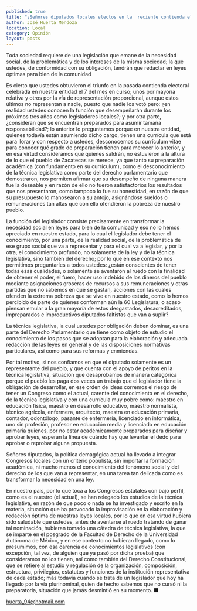 ```yaml
---
published: true
title: "¡Señores diputados locales electos en la  reciente contienda electoral Zacatecas 2013!"
author: José Huerta Mendoza
location: Local
category: Opinión
layout: posts
---
```


Toda sociedad requiere de una legislación que emane de la necesidad social, de la problemática y de los intereses de la misma sociedad; la que ustedes, de conformidad con su obligación, tendrán que redactar en leyes óptimas para bien de la comunidad

Es cierto que ustedes obtuvieron el triunfo en la pasada contienda electoral celebrada en nuestra entidad el 7 del mes en curso; unos por mayoría relativa y otros por la vía de representación proporcional, aunque estos últimos no representan a nadie, puesto que nadie los votó pero: ¿en realidad ustedes conocen la función que desempeñarán durante los próximos tres años como legisladores locales?; y por otra parte, ¿consideran que se encuentran preparados para asumir tamaña responsabilidad?; lo anterior lo preguntamos porque en nuestra entidad, quienes todavía están asumiendo dicho cargo, tienen una currícula que está para llorar y con respecto a ustedes, desconocemos su currículum vitae para conocer qué grado de preparación tienen para merecer lo anterior, y en esa virtud consideramos que quienes saldrán, no estuvieron a la altura de lo que el pueblo de Zacatecas se merece, ya que tanto su preparación académica (con fundamento en su currículum), como el desconocimiento de la técnica legislativa como parte del derecho parlamentario que demostraron, nos permiten afirmar que su desempeño de ninguna manera fue la deseable y en razón de ello no fueron satisfactorios los resultados que nos presentaron, como tampoco lo fue su honestidad, en razón de que su presupuesto lo manosearon a su antojo, asignándose sueldos o remuneraciones tan altas que con ello ofendieron la pobreza de nuestro pueblo. 

La función del legislador consiste precisamente en transformar la necesidad social en leyes para bien de la comunicad y eso no lo hemos apreciado en nuestro estado, para lo cual el legislador debe tener el conocimiento, por una parte, de la realidad social, de la problemática de ese grupo social que va a representar y para el cual va a legislar, y por la otra, el conocimiento profundo, no solamente de la ley y de la técnica legislativa, sino también del derecho; por lo que en ese contexto nos permitimos preguntarles a todos ustedes: ¿están conscientes de tener todas esas cualidades, o solamente se aventaron al ruedo con la finalidad de obtener el poder, el fuero, hacer uso indebido de los dineros del pueblo mediante asignaciones groseras de recursos a sus remuneraciones y otras partidas que no sabemos en qué se gastan, acciones con las cuales ofenden la extrema pobreza que se vive en nuestro estado, como lo hemos percibido de parte de quienes conforman aún la 60 Legislatura; o acaso piensan emular a la gran mayoría de estos desgastados, desacreditados, impreparados e improductivos diputados faltistas que van a suplir?

La técnica legislativa, la cual ustedes por obligación deben dominar, es una parte del Derecho Parlamentario que tiene como objeto de estudio el conocimiento de los pasos que se adoptan para la elaboración y adecuada redacción de las leyes en general y de las disposiciones normativas particulares, así como para sus reformas y enmiendas.

Por tal motivo, si nos confiamos en que el diputado solamente es un representante del pueblo, y que cuenta con el apoyo de peritos en la técnica legislativa, situación que desaprobamos de manera categórica porque el pueblo les paga dos veces un trabajo que el legislador tiene la obligación de desarrollar, en ese orden de ideas corremos el riesgo de tener un Congreso como el actual, carente del conocimiento en el derecho, de la técnica legislativa y con una currícula muy pobre como: maestro en educación física, maestro en desarrollo educativo, maestro normalista, técnico agrícola, enfermera, arquitecto, maestra en educación primaria, contador, odontólogo, pasante de enfermería, licenciado en informática, uno sin profesión, profesor en educación media y licenciado en educación primaria quienes, por no estar académicamente preparados para diseñar y aprobar leyes, esperan la línea de cuándo hay que levantar el dedo para aprobar o reprobar alguna propuesta.

Señores diputados, la política demagógica actual ha llevado a integrar Congresos locales con un criterio populista, sin importar la formación académica, ni mucho menos el conocimiento del fenómeno social y del derecho de los que van a representar, en una tarea tan delicada como es transformar la necesidad en una ley.

En nuestro país, por lo que toca a los Congresos estatales con bajo perfil, como es el nuestro (el actual), se han relegado los estudios de la técnica legislativa, en razón de que poco o nada se ha investigado y escrito en la materia, situación que ha provocado la improvisación en la elaboración y redacción óptima de nuestras leyes locales, por lo que en esa virtud hubiera sido saludable que ustedes, antes de aventarse al ruedo tratando de ganar tal nominación, hubieran tomado una cátedra de técnica legislativa, la que se imparte en el posgrado de la Facultad de Derecho de la Universidad Autónoma de México, y en ese contexto no hubieran llegado, como lo presumimos, con esa carencia de conocimientos legislativos (con excepción, tal vez, de alguien que ya pasó por  dicha prueba) que consideramos no los tienen, así como también del Derecho Constitucional, que se refiere al estudio y regulación de la organización, composición, estructura, privilegios, estatutos y funciones de la institución representativa de cada estado; más todavía cuando se trata de un legislador que hoy ha llegado por la vía plurinominal, quien de hecho sabemos que no cursó ni la preparatoria, situación que jamás desmintió en su momento. ■

huerta_94@hotmail.com
